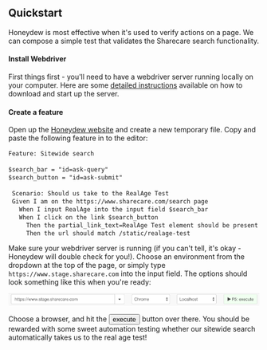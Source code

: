 ## Quickstart

Honeydew is most effective when it's used to verify actions on a
page. We can compose a simple test that validates the Sharecare search
functionality.

#### Install Webdriver

First things first - you'll need to have a webdriver server running
locally on your computer. Here are some [detailed instructions][]
available on how to download and start up the server.

[detailed instructions]: ../faq/install-webdriver.md

#### Create a feature

Open up the [Honeydew website][honeydew] and create a new temporary file. Copy
and paste the following feature in to the editor:

```gherkin
Feature: Sitewide search

$search_bar = "id=ask-query"
$search_button = "id=ask-submit"

 Scenario: Should us take to the RealAge Test
 Given I am on the https://www.sharecare.com/search page
   When I input RealAge into the input field $search_bar
   When I click on the link $search_button
     Then the partial_link_text=RealAge Test element should be present
     Then the url should match /static/realage-test
```

Make sure your webdriver server is running (if you can't tell, it's
okay - Honeydew will double check for you!). Choose an environment
from the dropdown at the top of the page, or simply type
`https://www.stage.sharecare.com` into the input field. The options
should look something like this when you're ready:

![feature options](feature-options.png)

Choose a browser, and hit the <button>execute</button> button over
there. You should be rewarded with some sweet automation testing
whether our sitewide search automatically takes us to the real age
test!

[honeydew]: https://honeydew.be.jamconsultg.com
